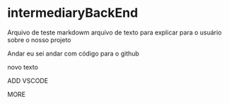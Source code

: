 # intermediaryBackEnd
Arquivo de teste markdowm arquivo de texto para explicar para o usuário sobre o nosso projeto

Andar eu sei andar com código para o github

novo texto


ADD VSCODE

MORE